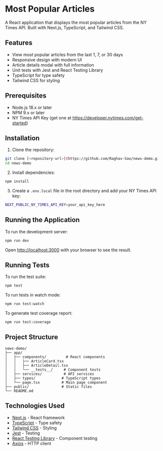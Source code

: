 # Most Popular Articles

A React application that displays the most popular articles from the NY Times API. Built with Next.js, TypeScript, and Tailwind CSS.

## Features

- View most popular articles from the last 1, 7, or 30 days
- Responsive design with modern UI
- Article details modal with full information
- Unit tests with Jest and React Testing Library
- TypeScript for type safety
- Tailwind CSS for styling

## Prerequisites

- Node.js 18.x or later
- NPM 9.x or later
- NY Times API Key (get one at https://developer.nytimes.com/get-started)

## Installation

1. Clone the repository:
```bash
git clone [<repository-url>](https://github.com/Raghav-Sao/news-demo.git)
cd news-demo
```

2. Install dependencies:
```bash
npm install
```

3. Create a `.env.local` file in the root directory and add your NY Times API key:
```bash
NEXT_PUBLIC_NY_TIMES_API_KEY=your_api_key_here
```

## Running the Application

To run the development server:

```bash
npm run dev
```

Open [http://localhost:3000](http://localhost:3000) with your browser to see the result.

## Running Tests

To run the test suite:

```bash
npm test
```

To run tests in watch mode:

```bash
npm run test:watch
```

To generate test coverage report:

```bash
npm run test:coverage
```

## Project Structure

```
news-demo/
├── app/
│   ├── components/         # React components
│   │   ├── ArticleCard.tsx
│   │   ├── ArticleDetail.tsx
│   │   └── __tests__/     # Component tests
│   ├── services/          # API services
│   ├── types/            # TypeScript types
│   └── page.tsx          # Main page component
├── public/               # Static files
└── README.md
```

## Technologies Used

- [Next.js](https://nextjs.org/) - React framework
- [TypeScript](https://www.typescriptlang.org/) - Type safety
- [Tailwind CSS](https://tailwindcss.com/) - Styling
- [Jest](https://jestjs.io/) - Testing
- [React Testing Library](https://testing-library.com/react) - Component testing
- [Axios](https://axios-http.com/) - HTTP client

